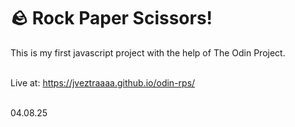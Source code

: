 # 🪨 Rock Paper Scissors!

This is my first javascript project with the help of The Odin Project. <br><br>

Live at: https://jveztraaaa.github.io/odin-rps/ 
<br><br>

04.08.25